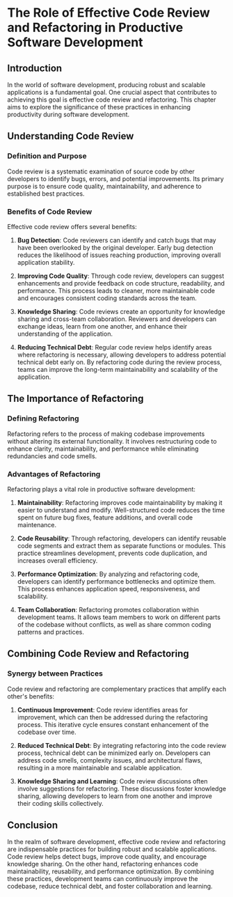 The Role of Effective Code Review and Refactoring in Productive Software Development
=============================================================================================

Introduction
------------

In the world of software development, producing robust and scalable applications is a fundamental goal. One crucial aspect that contributes to achieving this goal is effective code review and refactoring. This chapter aims to explore the significance of these practices in enhancing productivity during software development.

Understanding Code Review
-------------------------

### Definition and Purpose

Code review is a systematic examination of source code by other developers to identify bugs, errors, and potential improvements. Its primary purpose is to ensure code quality, maintainability, and adherence to established best practices.

### Benefits of Code Review

Effective code review offers several benefits:

1. **Bug Detection**: Code reviewers can identify and catch bugs that may have been overlooked by the original developer. Early bug detection reduces the likelihood of issues reaching production, improving overall application stability.

2. **Improving Code Quality**: Through code review, developers can suggest enhancements and provide feedback on code structure, readability, and performance. This process leads to cleaner, more maintainable code and encourages consistent coding standards across the team.

3. **Knowledge Sharing**: Code reviews create an opportunity for knowledge sharing and cross-team collaboration. Reviewers and developers can exchange ideas, learn from one another, and enhance their understanding of the application.

4. **Reducing Technical Debt**: Regular code review helps identify areas where refactoring is necessary, allowing developers to address potential technical debt early on. By refactoring code during the review process, teams can improve the long-term maintainability and scalability of the application.

The Importance of Refactoring
-----------------------------

### Defining Refactoring

Refactoring refers to the process of making codebase improvements without altering its external functionality. It involves restructuring code to enhance clarity, maintainability, and performance while eliminating redundancies and code smells.

### Advantages of Refactoring

Refactoring plays a vital role in productive software development:

1. **Maintainability**: Refactoring improves code maintainability by making it easier to understand and modify. Well-structured code reduces the time spent on future bug fixes, feature additions, and overall code maintenance.

2. **Code Reusability**: Through refactoring, developers can identify reusable code segments and extract them as separate functions or modules. This practice streamlines development, prevents code duplication, and increases overall efficiency.

3. **Performance Optimization**: By analyzing and refactoring code, developers can identify performance bottlenecks and optimize them. This process enhances application speed, responsiveness, and scalability.

4. **Team Collaboration**: Refactoring promotes collaboration within development teams. It allows team members to work on different parts of the codebase without conflicts, as well as share common coding patterns and practices.

Combining Code Review and Refactoring
-------------------------------------

### Synergy between Practices

Code review and refactoring are complementary practices that amplify each other's benefits:

1. **Continuous Improvement**: Code review identifies areas for improvement, which can then be addressed during the refactoring process. This iterative cycle ensures constant enhancement of the codebase over time.

2. **Reduced Technical Debt**: By integrating refactoring into the code review process, technical debt can be minimized early on. Developers can address code smells, complexity issues, and architectural flaws, resulting in a more maintainable and scalable application.

3. **Knowledge Sharing and Learning**: Code review discussions often involve suggestions for refactoring. These discussions foster knowledge sharing, allowing developers to learn from one another and improve their coding skills collectively.

Conclusion
----------

In the realm of software development, effective code review and refactoring are indispensable practices for building robust and scalable applications. Code review helps detect bugs, improve code quality, and encourage knowledge sharing. On the other hand, refactoring enhances code maintainability, reusability, and performance optimization. By combining these practices, development teams can continuously improve the codebase, reduce technical debt, and foster collaboration and learning.
